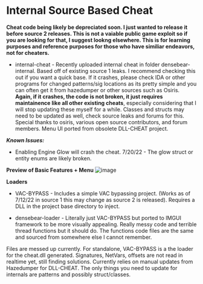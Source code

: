 # Internal Source Based Cheat
**Cheat code being likely be depreciated soon. I just wanted to release it before source 2 releases. This is not a vaiable public game exploit so if you are looking for that, I suggest lookng elsewhere. This is for learning purposes and reference purposes for those who have similiar endeavors, not for cheaters.**


- internal-cheat - Recently uploaded internal cheat in folder densebear-internal. Based off of existing source 1 leaks. I recommend checking this out if you want a quick base. If it crashes, please check IDA or other programs for changed patterns/sig locations as its pretty simple and you can often get it from hazedumper or other sources such as Osiris. **Again, if it crashes, the code is not broken, it just requires maintainence like all other existing cheats**, especially considering that I will stop updating these myself for a while. Classes and structs may need to be updated as well, check source leaks and forums for this. Special thanks to osiris, various open source contributors, and forum members. Menu UI ported from obsolete DLL-CHEAT project.

***Known Issues:***
- Enabling Engine Glow will crash the cheat. 7/20/22 - The glow struct or entity enums are likely broken.

**Preview of Basic Features + Menu**
![image](https://user-images.githubusercontent.com/74503398/179643417-30212bdf-5d13-43ea-be46-804e27e945ba.png)


**Loaders**
- VAC-BYPASS - Includes a simple VAC bypassing project. (Works as of 7/12/22 in source 1 this may change as source 2 is released). Requires a DLL in the project base directory to inject.

- densebear-loader - Literally just VAC-BYPASS but ported to IMGUI framework to be more visually appealing. Really messy code and terrible thread functions but it should do. The functions code files are the same and sourced from somewhere else I cannot remember.


Files are messed up currently. For standalone, VAC-BYPASS is a the loader for the cheat.dll generated. Signatures, NetVars, offsets are not read in realtime yet, still finding solutions. Currently relies on manual updates from Hazedumper for DLL-CHEAT. The only things you need to update for internals are patterns and possibly struct/classes.
